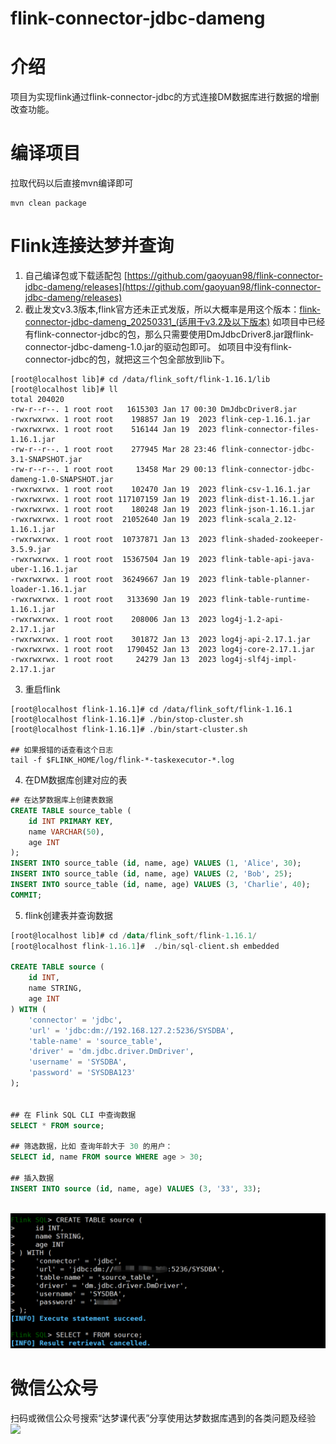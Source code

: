 # flink-connector-jdbc-dameng
# 介绍
项目为实现flink通过flink-connector-jdbc的方式连接DM数据库进行数据的增删改查功能。

# 编译项目
拉取代码以后直接mvn编译即可
```
mvn clean package
```

# Flink连接达梦并查询
1. 自己编译包或下载适配包 [https://github.com/gaoyuan98/flink-connector-jdbc-dameng/releases](https://github.com/gaoyuan98/flink-connector-jdbc-dameng/releases)
2. 截止发文v3.3版本,flink官方还未正式发版，所以大概率是用这个版本：[flink-connector-jdbc-dameng_20250331_(适用于v3.2及以下版本)](https://github.com/gaoyuan98/flink-connector-jdbc-dameng/releases/tag/flink-connector-jdbc-dameng_20250331)
   如项目中已经有flink-connector-jdbc的包，那么只需要使用DmJdbcDriver8.jar跟flink-connector-jdbc-dameng-1.0.jar的驱动包即可。
   如项目中没有flink-connector-jdbc的包，就把这三个包全部放到lib下。
```
[root@localhost lib]# cd /data/flink_soft/flink-1.16.1/lib
[root@localhost lib]# ll
total 204020
-rw-r--r--. 1 root root   1615303 Jan 17 00:30 DmJdbcDriver8.jar
-rwxrwxrwx. 1 root root    198857 Jan 19  2023 flink-cep-1.16.1.jar
-rwxrwxrwx. 1 root root    516144 Jan 19  2023 flink-connector-files-1.16.1.jar
-rw-r--r--. 1 root root    277945 Mar 28 23:46 flink-connector-jdbc-3.1-SNAPSHOT.jar
-rw-r--r--. 1 root root     13458 Mar 29 00:13 flink-connector-jdbc-dameng-1.0-SNAPSHOT.jar
-rwxrwxrwx. 1 root root    102470 Jan 19  2023 flink-csv-1.16.1.jar
-rwxrwxrwx. 1 root root 117107159 Jan 19  2023 flink-dist-1.16.1.jar
-rwxrwxrwx. 1 root root    180248 Jan 19  2023 flink-json-1.16.1.jar
-rwxrwxrwx. 1 root root  21052640 Jan 19  2023 flink-scala_2.12-1.16.1.jar
-rwxrwxrwx. 1 root root  10737871 Jan 13  2023 flink-shaded-zookeeper-3.5.9.jar
-rwxrwxrwx. 1 root root  15367504 Jan 19  2023 flink-table-api-java-uber-1.16.1.jar
-rwxrwxrwx. 1 root root  36249667 Jan 19  2023 flink-table-planner-loader-1.16.1.jar
-rwxrwxrwx. 1 root root   3133690 Jan 19  2023 flink-table-runtime-1.16.1.jar
-rwxrwxrwx. 1 root root    208006 Jan 13  2023 log4j-1.2-api-2.17.1.jar
-rwxrwxrwx. 1 root root    301872 Jan 13  2023 log4j-api-2.17.1.jar
-rwxrwxrwx. 1 root root   1790452 Jan 13  2023 log4j-core-2.17.1.jar
-rwxrwxrwx. 1 root root     24279 Jan 13  2023 log4j-slf4j-impl-2.17.1.jar
```
3. 重启flink
```
[root@localhost flink-1.16.1]# cd /data/flink_soft/flink-1.16.1
[root@localhost flink-1.16.1]# ./bin/stop-cluster.sh
[root@localhost flink-1.16.1]# ./bin/start-cluster.sh

## 如果报错的话查看这个日志
tail -f $FLINK_HOME/log/flink-*-taskexecutor-*.log
```
4. 在DM数据库创建对应的表
```sql
## 在达梦数据库上创建表数据
CREATE TABLE source_table (
    id INT PRIMARY KEY,
    name VARCHAR(50),
    age INT
);
INSERT INTO source_table (id, name, age) VALUES (1, 'Alice', 30);
INSERT INTO source_table (id, name, age) VALUES (2, 'Bob', 25);
INSERT INTO source_table (id, name, age) VALUES (3, 'Charlie', 40);
COMMIT;
```
5. flink创建表并查询数据
```sql
[root@localhost lib]# cd /data/flink_soft/flink-1.16.1/
[root@localhost flink-1.16.1]#  ./bin/sql-client.sh embedded

CREATE TABLE source (
    id INT,
    name STRING,
    age INT
) WITH (
    'connector' = 'jdbc',
    'url' = 'jdbc:dm://192.168.127.2:5236/SYSDBA',
    'table-name' = 'source_table',
    'driver' = 'dm.jdbc.driver.DmDriver',
    'username' = 'SYSDBA',
    'password' = 'SYSDBA123'
);


## 在 Flink SQL CLI 中查询数据
SELECT * FROM source;

## 筛选数据，比如 查询年龄大于 30 的用户：
SELECT id, name FROM source WHERE age > 30;

## 插入数据
INSERT INTO source (id, name, age) VALUES (3, '33', 33);
```
<br />
<img src="./img/flink_dm.png" />
<br />


# 微信公众号
扫码或微信公众号搜索“达梦课代表”分享使用达梦数据库遇到的各类问题及经验
<br />
<img src="./img/gzh01.png" />
<br />

